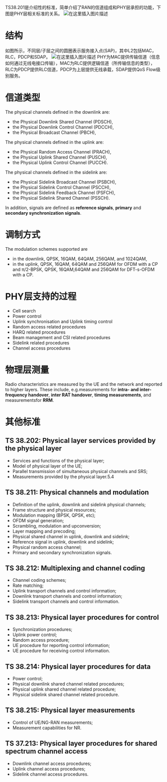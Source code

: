 TS38.201是介绍性的标准，简单介绍了RAN的信道组成和PHY层承担的功能，下图是PHY层相关标准的关系。
![在这里插入图片描述](https://img-blog.csdnimg.cn/c78fb77fd4994faaaa74227a531029fb.png)

#  结构
如图所示，不同层/子层之间的圆圈表示服务接入点(SAP)，其中L2包括MAC，RLC，PDCP和SDAP。
![在这里插入图片描述](https://img-blog.csdnimg.cn/67952109879241b79752825fb1ba0710.png)
PHY为MAC提供传输信道（信息如何通过无线电接口传输），MAC为RLC提供逻辑信道（所传输信息的类型），RLC为PDCP提供RLC信道，PDCP为上层提供无线承载，SDAP提供QoS Flow级别服务。

#  信道类型
The physical channels defined in the downlink are:
- the Physical Downlink Shared Channel (PDSCH),
- the Physical Downlink Control Channel (PDCCH),
- the Physical Broadcast Channel (PBCH),

The physical channels defined in the uplink are:
- the Physical Random Access Channel (PRACH),
- the Physical Uplink Shared Channel (PUSCH),
- the Physical Uplink Control Channel (PUCCH).

The physical channels defined in the sidelink are:
- the Physical Sidelink Broadcast Channel (PSBCH),
- the Physical Sidelink Control Channel (PSCCH),
- the Physical Sidelink Feedback Channel (PSFCH),
- the Physical Sidelink Shared Channel (PSSCH).

In addition, signals are defined as **reference signals**, **primary** and **secondary synchronization signals**.

#  调制方式
The modulation schemes supported are
- in the downlink, QPSK, 16QAM, 64QAM, 256QAM, and 1024QAM,
- in the uplink, QPSK, 16QAM, 64QAM and 256QAM for OFDM with a CP and π/2-BPSK, QPSK, 16QAM,64QAM and 256QAM for DFT-s-OFDM with a CP.

#  PHY层支持的过程
- Cell search
- Power control
- Uplink synchronisation and Uplink timing control
- Random access related procedures
- HARQ related procedures
- Beam management and CSI related procedures
- Sidelink related procedures
- Channel access procedures

# 物理层测量
Radio characteristics are measured by the UE and the network and reported to higher layers. 
These include, e.g.measurements for **intra- and inter-frequency handover**, **inter RAT handover**, **timing measurements**, and measurementsfor **RRM**.


# 其他标准
## TS 38.202: Physical layer services provided by the physical layer
- Services and functions of the physical layer;
- Model of physical layer of the UE;
- Parallel transmission of simultaneous physical channels and SRS;
- Measurements provided by the physical layer.5.4 
## TS 38.211: Physical channels and modulation
- Definition of the uplink, downlink and sidelink physical channels;
- Frame structure and physical resources;
- Modulation mapping (BPSK, QPSK, etc);
- OFDM signal generation;
- Scrambling, modulation and upconversion;
- Layer mapping and precoding;
- Physical shared channel in uplink, downlink and sidelink;
- Reference signal in uplink, downlink and sidelink;
- Physical random access channel;
- Primary and secondary synchronization signals.
## TS 38.212: Multiplexing and channel coding
- Channel coding schemes;
- Rate matching;
- Uplink transport channels and control information;
- Downlink transport channels and control information;
- Sidelink transport channels and control information. 
## TS 38.213: Physical layer procedures for control
- Synchronization procedures;
- Uplink power control;
- Random access procedure;
- UE procedure for reporting control information;
- UE procedure for receiving control information.
## TS 38.214: Physical layer procedures for data
- Power control;
- Physical downlink shared channel related procedures;
- Physical uplink shared channel related procedure;
- Physical sidelink shared channel related procedure.
## TS 38.215: Physical layer measurements
- Control of UE/NG-RAN measurements;
- Measurement capabilities for NR.
## TS 37.213: Physical layer procedures for shared spectrum channel access
- Downlink channel access procedures;
- Uplink channel access procedures;
- Sidelink channel access procedures.
